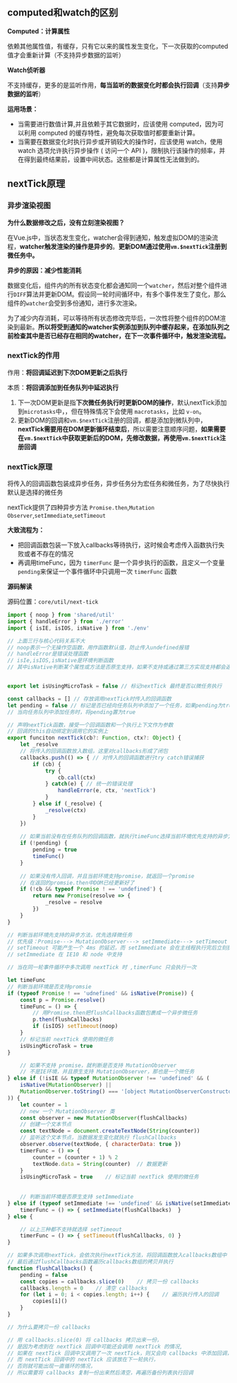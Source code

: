 ## computed和watch的区别

**Computed：计算属性**

依赖其他属性值，有缓存，只有它以来的属性发生变化，下一次获取的computed值才会重新计算（不支持异步数据的监听）

**Watch侦听器**

不支持缓存，更多的是监听作用，**每当监听的数据变化时都会执行回调**（支持**异步数据的监听**）

**运用场景：**

- 当需要进行数值计算,并且依赖于其它数据时，应该使用 computed，因为可以利用 computed 的缓存特性，避免每次获取值时都要重新计算。
- 当需要在数据变化时执行异步或开销较大的操作时，应该使用 watch，使用 watch 选项允许执行异步操作 ( 访问一个 API )，限制执行该操作的频率，并在得到最终结果前，设置中间状态。这些都是计算属性无法做到的。

## nextTick原理

### 异步渲染视图

**为什么数据修改之后，没有立刻渲染视图？**

在Vue.js中，当状态发生变化，watcher会得到通知，触发虚拟DOM的渲染流程，**watcher触发渲染的操作是异步的**。**更新DOM通过使用`vm.$nextTick`注册到微任务中。**

**异步的原因：减少性能消耗**

数据变化后，组件内的所有状态变化都会通知同一个`watcher`，然后对整个组件进行`DIFF`算法并更新DOM。假设同一轮时间循环中，有多个事件发生了变化，那么组件的`watcher`会受到多份通知，进行多次渲染。

为了减少内存消耗，可以等待所有状态修改完毕后，一次性将整个组件的DOM渲染到最新。**所以将受到通知的watcher实例添加到队列中缓存起来，在添加队列之前检查其中是否已经存在相同的watcher，在下一次事件循环中，触发渲染流程。**

### nextTick的作用

作用：**将回调延迟到下次DOM更新之后执行**

本质：**将回调添加到任务队列中延迟执行**

1. 下一次DOM更新是指**下次微任务执行时更新DOM的操作**，默认nextTick添加到`microtasks`中，，但在特殊情况下会使用 `macrotasks`，比如 `v-on`。
2. 更新DOM的回调和`vm.$nextTick`注册的回调，都是添加到微队列中，**nextTick需要用在DOM更新循环结束后**，所以需要注意顺序问题，**如果需要在`vm.$nextTick`中获取更新后的DOM，先修改数据，再使用`vm.$nextTick`注册回调**

### nextTick原理

将传入的回调函数包装成异步任务，异步任务分为宏任务和微任务，为了尽快执行默认是选择的微任务

nextTick提供了四种异步方法 `Promise.then`,`Mutation Observer`,`setImmediate`,`setTimeout`

**大致流程为：**

+ 把回调函数包装一下放入callbacks等待执行，这时候会考虑传入函数执行失败或者不存在的情况
+ 再调用timeFunc，因为 `timerFunc` 是一个异步执行的函数，且定义一个变量`pending`来保证一个事件循环中只调用一次 `timerFunc` 函数

**源码解读**

源码位置：`core/util/next-tick`

~~~js
import { noop } from 'shared/util'
import { handleError } from './error'
import { isIE, isIOS, isNative } from './env'

// 上面三行与核心代码关系不大
// noop表示一个无操作空函数，用作函数默认值，防止传入undefined报错
// handleError是错误处理函数
// isIe,isIOS,isNative是环境判断函数
// 其中isNative判断某个属性或方法是否原生支持，如果不支持或通过第三方实现支持都会返回 false


export let isUsingMicroTask = false // 标记nextTick 最终是否以微任务执行

const callbacks = [] // 存放调用nextTick时传入的回调函数
let pending = false // 标记是否已经向任务队列中添加了一个任务，如果pending为true说明不能再添加了
// 当向任务队列中添加任务时，将pending置为true

// 声明nextTick函数，接受一个回调函数和一个执行上下文作为参数
// 回调的this自动绑定到调用它的实例上
export funciton nextTick(cb?: Function, ctx?: Object) {
    let _resolve
    // 将传入的回调函数放入数组，这里对callbacks形成了闭包
    callbacks.push(() => { // 对传入的回调函数进行try catch错误捕获
        if (cb) {
            try {
                cb.call(ctx)
            } catch(e) { // 统一的错误处理
                handleError(e, ctx, 'nextTick')
            }
        } else if (_resolve) {
            _resolve(ctx)
        }
    })
    
    // 如果当前没有在任务队列的回调函数，就执行timeFunc选择当前环境优先支持的异步方法
    if (!pending) {
        pending = true
        timeFunc()
    }
    
    // 如果没有传入回调，并且当前环境支持promise，就返回一个promise
    // 在返回的promsie.then中DOM已经更新好了
    if (!cb && typeof Promise ! == 'undefined') {
        return new Promise(resolve => {
            _resolve = resolve
        })
    }
}

// 判断当前环境先支持的异步方法，优先选择微任务
// 优先级：Promise---> MutationObserver---> setImmediate---> setTimeout
// setTimeout 可能产生一个 4ms 的延迟，而 setImmediate 会在主线程执行完后立刻执行
// setImmediate 在 IE10 和 node 中支持

// 当在同一轮事件循环中多次调用 nextTick 时 ,timerFunc 只会执行一次

let timeFunc
// 判断当前环境是否支持promsie
if (typeof Promise ! == 'udnefined' && isNative(Promise)) {
    const p = Promise.resolve()
    timeFunc = () => {
        // 用Promise.then把flushCallbacks函数包裹成一个异步微任务
        p.then(flushCallbacks)
        if (isIOS) setTimeout(noop)
    }
    // 标记当前 nextTick 使用的微任务
    isUsingMicroTask = true
}

    // 如果不支持 promise，就判断是否支持 MutationObserver
    // 不是IE环境，并且原生支持 MutationObserver，那也是一个微任务
} else if (!isIE && typeof MutationObserver !== 'undefined' && (
    isNative(MutationObserver) ||
    MutationObserver.toString() === '[object MutationObserverConstructor]'
)) {
    let counter = 1
    // new 一个 MutationObserver 类
    const observer = new MutationObserver(flushCallbacks) 
    // 创建一个文本节点
    const textNode = document.createTextNode(String(counter))   
    // 监听这个文本节点，当数据发生变化就执行 flushCallbacks 
    observer.observe(textNode, { characterData: true })
    timerFunc = () => {
        counter = (counter + 1) % 2
        textNode.data = String(counter)  // 数据更新
    }
    isUsingMicroTask = true    // 标记当前 nextTick 使用的微任务
    
    
    // 判断当前环境是否原生支持 setImmediate
} else if (typeof setImmediate !== 'undefined' && isNative(setImmediate)) {
    timerFunc = () => { setImmediate(flushCallbacks)  }
} else {

    // 以上三种都不支持就选择 setTimeout
    timerFunc = () => { setTimeout(flushCallbacks, 0) }
}

// 如果多次调用nextTick，会依次执行nextTick方法，将回调函数放入callbacks数组中
// 最后通过flushCallbacks函数遍历callbacks数组的拷贝并执行
function flushCallbacks() {
    pending = false    
    const copies = callbacks.slice(0)    // 拷贝一份 callbacks
    callbacks.length = 0    // 清空 callbacks
    for (let i = 0; i < copies.length; i++) {    // 遍历执行传入的回调
        copies[i]()
    }
}

// 为什么要拷贝一份 callbacks

// 用 callbacks.slice(0) 将 callbacks 拷贝出来一份，
// 是因为考虑到在 nextTick 回调中可能还会调用 nextTick 的情况,
// 如果在 nextTick 回调中又调用了一次 nextTick，则又会向 callbacks 中添加回调，
// 而 nextTick 回调中的 nextTick 应该放在下一轮执行，
// 否则就可能出现一直循环的情况，
// 所以需要将 callbacks 复制一份出来然后清空，再遍历备份列表执行回调
~~~

